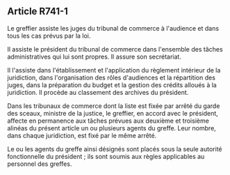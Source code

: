 Article R741-1
----
Le greffier assiste les juges du tribunal de commerce à l'audience et dans tous
les cas prévus par la loi.

Il assiste le président du tribunal de commerce dans l'ensemble des tâches
administratives qui lui sont propres. Il assure son secrétariat.

Il l'assiste dans l'établissement et l'application du règlement intérieur de la
juridiction, dans l'organisation des rôles d'audiences et la répartition des
juges, dans la préparation du budget et la gestion des crédits alloués à la
juridiction. Il procède au classement des archives du président.

Dans les tribunaux de commerce dont la liste est fixée par arrêté du garde des
sceaux, ministre de la justice, le greffier, en accord avec le président,
affecte en permanence aux tâches prévues aux deuxième et troisième alinéas du
présent article un ou plusieurs agents du greffe. Leur nombre, dans chaque
juridiction, est fixé par le même arrêté.

Le ou les agents du greffe ainsi désignés sont placés sous la seule autorité
fonctionnelle du président ; ils sont soumis aux règles applicables au personnel
des greffes.
